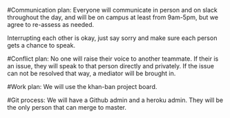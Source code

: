 #Communication plan: 
Everyone will communicate in person and on slack throughout the day, and will be on campus at least from 9am-5pm, but we agree to re-assess as needed.

Interrupting each other is okay, just say sorry and make sure each person gets a chance to speak.

#Conflict plan: 
No one will raise their voice to another teammate. If their is an issue, they will speak to that person directly and privately. If the issue can not be resolved that way, a mediator will be brought in.

#Work plan: 
We will use the khan-ban project board.

#Git process: 
We will have a Github admin and a heroku admin. They will be the only person that can merge to master.